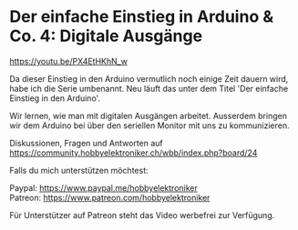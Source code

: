 # Der einfache Einstieg in Arduino & Co. 4: Digitale Ausgänge
 
https://youtu.be/PX4EtHKhN_w

Da dieser Einstieg in den Arduino vermutlich noch einige Zeit dauern wird, habe ich die Serie umbenannt. Neu läuft das unter dem Titel 'Der einfache Einstieg in den Arduino'.

Wir lernen, wie man mit digitalen Ausgängen arbeitet. Ausserdem bringen wir dem Arduino bei über den seriellen Monitor mit uns zu kommunizieren. 

Diskussionen, Fragen und Antworten auf 
https://community.hobbyelektroniker.ch/wbb/index.php?board/24

Falls du mich unterstützen möchtest:

Paypal: https://www.paypal.me/hobbyelektroniker<br>
Patreon: https://www.patreon.com/hobbyelektroniker

Für Unterstützer auf Patreon steht das Video werbefrei zur Verfügung.



